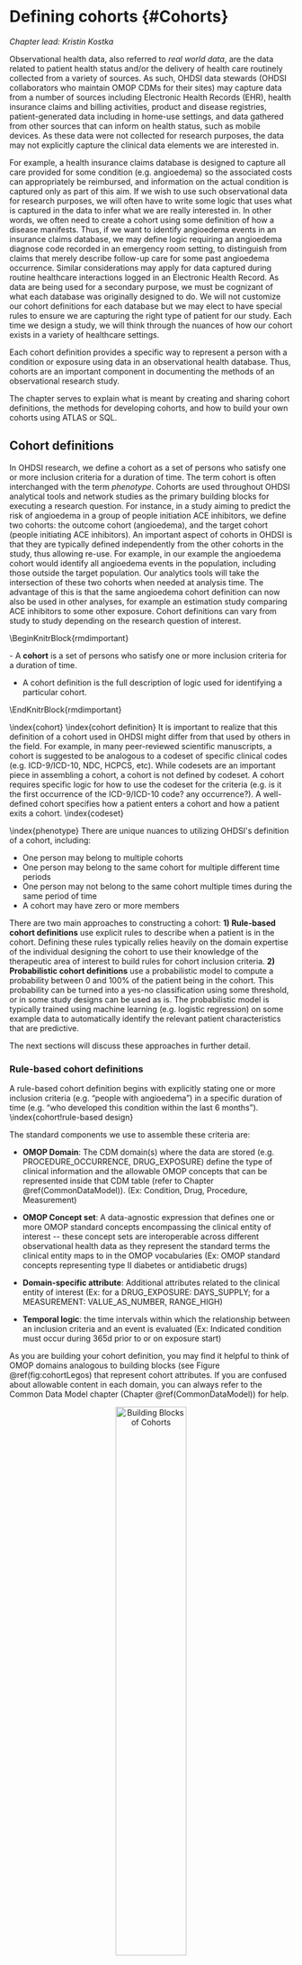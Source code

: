 # Defining cohorts {#Cohorts}

*Chapter lead: Kristin Kostka*

Observational health data, also referred to *real world data*, are the data related to patient health status and/or the delivery of health care routinely collected from a variety of sources. As such, OHDSI data stewards (OHDSI collaborators who maintain OMOP CDMs for their sites) may capture data from a number of sources including Electronic Health Records (EHR), health insurance claims and billing activities, product and disease registries, patient-generated data including in home-use settings, and data gathered from other sources that can inform on health status, such as mobile devices. As these data were not collected for research purposes, the data may not explicitly capture the clinical data elements we are interested in.

For example, a health insurance claims database is designed to capture all care provided for some condition (e.g. angioedema) so the associated costs can appropriately be reimbursed, and information on the actual condition is captured only as part of this aim. If we wish to use such observational data for research purposes, we will often have to write some logic that uses what is captured in the data to infer what we are really interested in. In other words, we often need to create a cohort using some definition of how a disease manifests.  Thus, if we want to identify angioedema events in an insurance claims database, we may define logic requiring an angioedema diagnose code recorded in an emergency room setting, to distinguish from claims that merely describe follow-up care for some past angioedema occurrence. Similar considerations may apply for data captured during routine healthcare interactions logged in an Electronic Health Record. As data are being used for a secondary purpose, we must be cognizant of what each database was originally designed to do. We will not customize our cohort definitions for each database but we may elect to have special rules to ensure we are capturing the right type of patient for our study. Each time we design a study, we will think through the nuances of how our cohort exists in a variety of healthcare settings.

Each cohort definition provides a specific way to represent a person with a condition or exposure using data in an observational health database. Thus, cohorts are an important component in documenting the methods of an observational research study.

The chapter serves to explain what is meant by creating and sharing cohort definitions, the methods for developing cohorts, and how to build your own cohorts using ATLAS or SQL.

## Cohort definitions
In OHDSI research, we define a cohort as a set of persons who satisfy one or more inclusion criteria for a duration of time. The term cohort is often interchanged with the term *phenotype*. Cohorts are used throughout OHDSI analytical tools and network studies as the primary building blocks for executing a research question. For instance, in a study aiming to predict the risk of angioedema in a group of people initiation ACE inhibitors, we define two cohorts: the outcome cohort (angioedema), and the target cohort (people initiating ACE inhibitors). An important aspect of cohorts in OHDSI is that they are typically defined independently from the other cohorts in the study, thus allowing re-use. For example, in our example the angioedema cohort would identify all angioedema events in the population, including those outside the target population. Our analytics tools will take the intersection of these two cohorts when needed at analysis time. The advantage of this is that the same angioedema cohort definition can now also be used in other analyses, for example an estimation study comparing ACE inhibitors to some other exposure. Cohort definitions can vary from study to study depending on the research question of interest.

\BeginKnitrBlock{rmdimportant}<div class="rmdimportant">- A **cohort** is a set of persons who satisfy one or more inclusion criteria for a duration of time.
- A cohort definition is the full description of logic used for identifying a particular cohort.
</div>\EndKnitrBlock{rmdimportant}

\index{cohort} \index{cohort definition}
It is important to realize that this definition of a cohort used in OHDSI might differ from that used by others in the field. For example, in many peer-reviewed scientific manuscripts, a cohort is suggested to be analogous to a codeset of specific clinical codes (e.g. ICD-9/ICD-10, NDC, HCPCS, etc). While codesets are an important piece in assembling a cohort, a cohort is not defined by codeset. A cohort requires specific logic for how to use the codeset for the criteria (e.g. is it the first occurrence of the ICD-9/ICD-10 code? any occurrence?). A well-defined cohort specifies how a patient enters a cohort and how a patient exits a cohort.
\index{codeset}

\index{phenotype}
There are unique nuances to utilizing OHDSI's definition of a cohort, including:

- One person may belong to multiple cohorts
- One person may belong to the same cohort for multiple different time periods
- One person may not belong to the same cohort multiple times during the same period of time
- A cohort may have zero or more members

There are two main approaches to constructing a cohort:
**1) Rule-based cohort definitions** use explicit rules to describe when a patient is in the cohort. Defining these rules typically relies heavily on the domain expertise of the individual designing the cohort to use their knowledge of the therapeutic area of interest to build rules for cohort inclusion criteria.
**2) Probabilistic cohort definitions** use a probabilistic model to compute a probability between 0 and 100% of the patient being in the cohort. This probability can be turned into a yes-no classification using some threshold, or in some study designs can be used as is. The probabilistic model is typically trained using machine learning (e.g. logistic regression) on some example data to automatically identify the relevant patient characteristics that are predictive.

The next sections will discuss these approaches in further detail.

### Rule-based cohort definitions

A rule-based cohort definition begins with explicitly stating one or more inclusion criteria (e.g. “people with angioedema”) in a specific duration of time (e.g. “who developed this condition within the last 6 months”). \index{cohort!rule-based design}

The standard components we use to assemble these criteria are:

- **OMOP Domain**: The CDM domain(s) where the data are stored (e.g. PROCEDURE_OCCURRENCE, DRUG_EXPOSURE) define the type of clinical information and the allowable OMOP concepts that can be represented inside that CDM table (refer to Chapter \@ref(CommonDataModel)). (Ex:  Condition, Drug, Procedure, Measurement)

- **OMOP Concept set**: A data-agnostic expression that defines one or more OMOP standard concepts encompassing the clinical entity of interest -- these concept sets are interoperable across different observational health data as they represent the standard terms the clinical entity maps to in the OMOP vocabularies (Ex: OMOP standard concepts representing type II diabetes or antidiabetic drugs)

- **Domain-specific attribute**: Additional attributes related to the clinical entity of interest (Ex:  for a DRUG_EXPOSURE: DAYS_SUPPLY;  for a MEASUREMENT:  VALUE_AS_NUMBER, RANGE_HIGH)

- **Temporal logic**:  the time intervals within which the relationship between an inclusion criteria and an event is evaluated (Ex: Indicated condition must occur during 365d prior to or on exposure start)

As you are building your cohort definition, you may find it helpful to think of OMOP domains analogous to building blocks (see Figure \@ref(fig:cohortLegos) that represent cohort attributes. If you are confused about allowable content in each domain, you can always refer to the Common Data Model chapter (Chapter \@ref(CommonDataModel)) for help.

<div class="figure" style="text-align: center">
<img src="images/Cohorts/cohort-legos.png" alt="Building Blocks of Cohorts" width="50%" />
<p class="caption">(\#fig:cohortLegos)Building Blocks of Cohorts</p>
</div>

When creating a cohort definition, you need to ask yourself the following questions:

- *What initial event(s) define time of cohort entry?*
- *What inclusion criteria are applied to the initial events?*
- *What defines the time of cohort exit?*

To visualize the importance of these criteria, think of how this information comes together in a person’s timeline (Figure \@ref(fig:cohortBuild)). The OBSERVATION_PERIOD table creates the window for which we see the person in the data.\index{cohort!criteria}

<div class="figure" style="text-align: center">
<img src="images/Cohorts/cohortbuild.png" alt="Defining a cohort using rules" width="90%" />
<p class="caption">(\#fig:cohortBuild)Defining a cohort using rules</p>
</div>

*Cohort entry criteria:* The cohort entry event can be one or many clinical attributes which dictate an individual patient’s eligibility to be included in a cohort. Events are recorded time-stamped observations for the persons, such as drug exposures, conditions, procedures, measurements and visits. The event index date is set to be equal to the event start date. Initial events are inherently defined by CDM domain where the data are stored (e.g. PROCEDURE_OCCURRENCE, DRUG_EXPOSURE, etc), the OMOP concept sets built to identify the clinical activity (e.g. SNOMED codes for conditions, RxNorm codes for drugs) as well as any other specific attributes (e.g. age at occurrence, first diagnosis/procedure/etc, specifying start and end date, specifying visit type or criteria, days supply, etc). We will discuss these in detail in the further section. \index{cohort!entry criteria}

*Inclusion criteria:* The qualifying cohort will be defined as all persons who have an initial event and satisfy all qualifying inclusion criteria. Each inclusion criterion is defined by the CDM domain(s) where the data are stored, OMOP concept set(s) representing the clinical activity, domain-specific attributes (e.g. days supply, visit type, etc), and the temporal logic relative to initial events. Each qualifying inclusion criterion can be evaluated to determine the impact of the criteria on the attrition of persons from the initial cohort.\index{cohort!inclusion criteria}

*Cohort exit criteria:* The cohort exit event signifies when a person no longer qualifies for cohort membership. Cohort exit can be defined in multiple ways such as the end of the observation period, a fixed time interval relative to the initial entry event, the last event in a sequence of related observations (e.g. persistent drug exposure) or through other censoring of observation period. Cohort exit strategy will impact whether a person can belong to the cohort multiple times during different time intervals.\index{cohort!exit criteria}


### Probabilistic cohort definitions

Rule-based cohort definitions are a popular method for assembling cohort definitions. However, assembling necessary expert consensus to create a study cohort can be prohibitively time consuming. Probabilistic cohort design is an alternative, machine-driven method to expedite the selection of cohort attributes. In this method, supervised learning allows a phenotyping algorithm to learn from a set of labeled examples (cases) of what attributes contribute to cohort membership. This algorithm can then be used to better ascertain the defining characteristics of a phenotype and what trade offs occur in overall study accuracy when choosing to modify phenotype criteria. \index{cohort!probabilistic design}

An example of applying this approach on data in the OMOP CDM is APHRODITE (Automated PHenotype Routine for Observational Definition, Identification, Training and Evaluation) R-package. This package provides a cohort building framework that combines the ability of learning from imperfectly labeled data and the Anchor learning framework for improving selected features in the phenotype models, for use with the OHDSI/OMOP CDM [@Banda2017APHRODITE]. APHRODITE is an open-source package (https://github.com/OHDSI/Aphrodite) available for use which provides the OHDSI data network to the ability to start building electronic phenotype models that leverage machine learning techniques and go beyond traditional rule based approaches to cohort building. Collaborators interested in using the APHRODITE package can participate in the Gold Standard Phenotype Library (discussed below)'s sub-group for Design of Computable (Probabilistic) Phenotypes. \index{APHRODITE}

## Cohort definition validity

When you are building a cohort, you should consider which of these is more important to you: *finding all the eligible patients?* **vs.** *Getting only the ones you are confident about?*

Your strategy to construct your cohort will depend on your the clinical stringency of how your expert consensus defines the disease. This is to say, the right cohort design will depend on the question you’re trying to answer. You may opt to build a cohort definition that: uses everything you can get, uses the lowest common denominator so you can share it across OHDSI sites or is a compromise of the two. It is ultimately at the researcher’s discretion what threshold of stringency is necessary to adequately study the cohort of interest.

As mentioned at the beginning of the chapter, a cohort definition is an attempt to infer something we would like to observe from the data that is recorded. This begs the question how well we succeeded in that attempt. In general, the validation of a rule-based cohort definition or probabilistic algorithm can be thought of as a test of the proposed cohort compared to some form of “gold standard” reference (e.g. manual chart review of cases). This is discussed in detail in Chapter \ref(ClinicalValidity) (“Clinical Validity”).

## OHDSI Gold Standard Phenotype Library

To assist the community in the inventory and overall evaluation of existing cohort definitions and algorithms, the OHDSI Gold Standard Phenotype Library (GSPL) Workgroup was formed. The purpose of the GSPL workgroup is to develop a community-backed phenotype library from rules-based and probabilistic methods. The GSPL enable members of the OHDSI community to find, evaluate, and utilize community-validated cohort definitions for research and other activities. These “gold standard” definitions will reside in a library, the entries of which are held to specific standards of design and evaluation. For additional information related to the GSPL, consult the OHDSI workgroup page (https://www.ohdsi.org/web/wiki/doku.php?id=projects:workgroups:gold-library-wg). Research within this workgroup includes APHRODITE [@Banda2017APHRODITE] and the PheValuator tool [@Swerdel2019phevaluator] , discussed in the prior section, as well as work done to share the Electronic Medical Records and Genomics [eMERGE](https://emerge.mc.vanderbilt.edu/) [Phenotype Library](https://phekb.org/phenotypes) across the OHDSI network [@Hripcsak2019eMERGE]. If phenotype curation is your interest, consider contributing to this workgroup. \index{phenotype library}

## Defining a cohort for hypertension

We begin to practice our cohort skills by putting together a cohort definition using a rule-based approach. In this example, we want to find *patients who initiate ACE inhibitors monotherapy as first-line treatments for hypertension*

With this context in mind, we are now going to build our cohort. As we go through this exercise, we will approach building our cohort similar to standard attrition chart. Figure \@ref(fig:CohortPractice) shows the logical framework for how we want to build this cohort.
<div class="figure" style="text-align: center">
<img src="images/Cohorts/CohortPractice.png" alt="Logical Diagram of Intended Cohort" width="90%" />
<p class="caption">(\#fig:CohortPractice)Logical Diagram of Intended Cohort</p>
</div>

You can build a cohort in the user interface of ATLAS or you can write a query directly against your OMOP CDM. We will briefly discuss both in this chapter.

### Implementing a Cohort using ATLAS

To begin in ATLAS, click on the ![](images/Cohorts/cohortdefinition.png) module. When the module loads, click on ![](images/Cohorts/newcohort.png).

The next screen you will see will be an empty cohort definition. Figure \@ref(fig:ATLASdefineacohort) shows what you will see on your screen.

<div class="figure" style="text-align: center">
<img src="images/Cohorts/ATLAS-defineacohort.png" alt="New Cohort Definition" width="90%" />
<p class="caption">(\#fig:ATLASdefineacohort)New Cohort Definition</p>
</div>

Before you do anything else, you are encouraged to change the name of the cohort from *New Cohort Definition* to your own unique name for this cohort. You may opt for a name like *New users of ACE inhibitors as first-line monotherapy for hypertension*.

\BeginKnitrBlock{rmdimportant}<div class="rmdimportant">ATLAS will not allow two cohorts to have the same exact names. ATLAS will give you a pop-up error message if you choose a name already used by another ATLAS cohort.</div>\EndKnitrBlock{rmdimportant}

Once you have chosen a name, you can save the cohort by clicking ![](images/Cohorts/save.png). Now we can proceed with defining the initial cohort event. You will click to add to ![](images/Cohorts/initialevent.png). You now have to pick which domain you are building a criteria around. You may ask yourself, *how do I know which domain is the initial cohort event?* Let's figure that out.

<div class="figure" style="text-align: center">
<img src="images/Cohorts/ATLAS-initialevent.png" alt="Adding an Initial Event" width="90%" />
<p class="caption">(\#fig:ATLASinitialevent)Adding an Initial Event</p>
</div>

As we see in Figure \@ref(fig:ATLASinitialevent), ATLAS provides descriptions below each criteria to help you. If we were building a CONDITION_OCCURRENCE based criteria, our question would be looking for patients with a specific diagnosis. If we were building a DRUG_EXPOSURE based criteria, our question would be looking for patients with a specific drug or drug class. Since we want to find *patients who initiate ACE inhibitors monotherapy as first-line treatments for hypertension*, we want to choose a DRUG_EXPOSURE criteria. You may say, *but we also care about hypertension as a diagnosis*. You are correct. Hypertension is another criterion we will build. However, the cohort start date is defined by the initiation of the ACE inhibitor treatment, which is therefore the initial event. The diagnosis of hypertension is what we call an *additional qualifying criteria*. We will return to this once we build this criteria. We will click ![](images/Cohorts/drugexposure.png).

The screen will update with your selected criteria but you are not done yet. As we see in Figure \@ref(fig:ATLASdrugexposure), ATLAS does not know what drug we are looking for. We need to tell ATLAS which concept set is associated to *ACE inhibitors*.
<div class="figure" style="text-align: center">
<img src="images/Cohorts/ATLAS-drugexposure.png" alt="Defining a Drug Exposure" width="50%" />
<p class="caption">(\#fig:ATLASdrugexposure)Defining a Drug Exposure</p>
</div>

You will need to click ![](images/Cohorts/downarrow.png) to open the dialogue box ![](images/Cohorts/importaconcept.png) which will allow you to retrieve a concept set to define *ACE Inhibitors*.

**Scenario 1: You have not built a concept set.** If you have not assembled your concept sets to retrieve to apply to your criteria, you will need to do so before you move forward. You may build a concept set within the cohort definition by navigating to the ![](images/Cohorts/nested-conceptset.png) tab and clicking ![](images/Cohorts/newconceptset.png). You will need to rename the concept set from ![](images/Cohorts/unnamed.png) to a name of your choosing. From there you can use the ![](images/Cohorts/search-2.png) module to look for clinical concepts that represent *ACE inhibitors* (Figure \@ref(fig:aceinhibitors).

<div class="figure" style="text-align: center">
<img src="images/Cohorts/aceinhibitors.png" alt="Searching the OMOP Vocabulary - ACE Inhibitors" width="90%" />
<p class="caption">(\#fig:aceinhibitors)Searching the OMOP Vocabulary - ACE Inhibitors</p>
</div>

When you have found terms that you would like to use to define this drug exposure, you can select the concept by clicking on ![](images/Cohorts/shoppingcart.png). You can return to your cohort definition by using the breadcrumbs at the top of right of the navigation window (e.g. ![](images/Cohorts/breadcrumbs.png)) and clicking ![](images/Cohorts/save.png). You can refer back to (see Chapter \@ref(StandardizedVocabularies)) on how to navigate the OMOP vocabularies to find clinical concepts of interest.

**Scenario 2: You have already built a concept set.** If you have already created a concept set and saved it in ATLAS, you can click to ![](images/Cohorts/importaconcept-2.png). A dialogue box will open that will be prompt you to find your concept in the concept set repository of your ATLAS (Figure \@ref(fig:ATLASfindyourconcept)).

<div class="figure" style="text-align: center">
<img src="images/Cohorts/ATLAS-findingyourconcept.png" alt="Importing a Concept Set from ATLAS Repository" width="90%" />
<p class="caption">(\#fig:ATLASfindyourconcept)Importing a Concept Set from ATLAS Repository</p>
</div>

In the above example, the user is retrieving concept sets stored in ATLAS. The user typed in the name given to this concept set *'ace inhibitors'* in the right hand search. This shortened the concept set list to only concepts with matching names. From there, the user can click on the row of the concept set to select it. *(Note: the dialogue box will disappear once you have selected a concept set.)*  You will know this action is successful when the Any Drug box is updated with the name of the concept set you selected ![](images/Cohorts/concept-added.png).

Now that you've attached a concept set, you are not done **yet**. Your question is looking for new users or the first time in someone's history they are exposed to ACE inhibitors. This translate to the *first exposure* of ACE inhibitors in the patient's record. To specifiy this, you need to click ![](images/Cohorts/addattribute.png). You will want to select the ![](images/Cohorts/firstexposurecriteria.png). Notice, you could specify other attributes of a criteria you build. You could specify an attribute of age at occurrence, the date of occurrence, gender or other attributes related to the drug. Criteria available for selection will look different for each domain.

From there, the window will automatically close. Once selected, this additional attribute will show up in the same box as the initial criteria (Figure \@ref(fig:atlasfirsttimeever)).

<div class="figure" style="text-align: center">
<img src="images/Cohorts/ATLAS-firsttimeever.png" alt="Drug Exposure at First Time in the Person's History" width="90%" />
<p class="caption">(\#fig:atlasfirsttimeever)Drug Exposure at First Time in the Person's History</p>
</div>

\BeginKnitrBlock{rmdimportant}<div class="rmdimportant">The current design of ATLAS may confuse some. Despite its apperance, the ![](images/Cohorts/redX.png) is not intended to mean "No". It is an actionable feature to allow the user to delete the criteria. If you click ![](images/Cohorts/redX.png), this criteria will go away. Thus, you need to leave the criteria with the ![](images/Cohorts/redX.png) to keep the criteria active.
</div>\EndKnitrBlock{rmdimportant}

Now you have built an initial qualifying event. To ensure you are capturing the first observed drug exposure, you will want to add a lookback window to know that you are looking at enough of the patient's history to know what comes first. It is possible that a patient with a short observation period may have received an exposure elsewhere that we do not see. We cannot control this but we can mandate a minimum amount of time the patient must be in the data prior to the criteria. You can do this by adjusting the continuous observation drop downs ![](images/Cohorts/0.png). You could also click the box and type in a value to these windows. We will require 365 days of of continuous observation prior to the initial event. You will update your observation period to: *with continuous observation of ![](images/Cohorts/365.png) days before*. This lookback window is the discretion of your study team. You may choose differently in other cohorts. This creates, as best as we are able, a minimum period of time we see the patient to ensure we are capturing the first record. This criteria is about prior history and does not involve time after the index event. Therefore, we require ![](images/Cohorts/0.png) days after the index event. Our qualifying event is the first-ever use of ACE inhibitors. Thus, we limit initial events to the ![](images/Cohorts/earliestevent.png) per person.


To further explain how this logic comes together, you can think about assembling patient timelines.

<div class="figure" style="text-align: center">
<img src="images/Cohorts/EarliestEventExplained.png" alt="Explaining Patient Eligibility by Criteria Applied" width="50%" />
<p class="caption">(\#fig:EarliestEventExplained)Explaining Patient Eligibility by Criteria Applied</p>
</div>

In Figure \@ref(fig:EarliestEventExplained), each line represents a single patient that may be eligible to join the cohort. The filled in stars represent a time the patient fulfills the specified criteria. As additional criteria is applied, you may see some stars are a lighter shade. This means that these patients have other records that satisfy the criteria but there is another record that proceeds that. By the time we get to the last criteria, we are looking at the cumulative view of patients who have ACE inhibitors for the first time and have 365 days prior to the first time occurrence. Logically, limiting to the initial event is redundant though it is helpful to maintain our explicit logic in every selection we make. When you are building your own cohorts, you may opt to engage the Researchers section of the [OHDSI Forum](http://forums.ohdsi.org) to get a second opinion on how to construct your cohort logic.

Once we have specified a cohort entry event, you could proceed to one of two places to add your additional qualifying events: ![](images/Cohorts/restrict.png) and ![](images/Cohorts/newinclusion.png). The fundamental difference between these two options is what interim information you want ATLAS to serve back to you. If you add additional qualifying criteria into the Cohort Entry Event box by selecting ![](images/Cohorts/restrict.png), when you choose to generate a count in ATLAS, you will only get back the number of people who meet ALL of these criteria. If you opt to add criteria into the ![](images/Cohorts/newinclusion.png), you will get an attrition chart to show you how many patients are lost by applying additional inclusion criteria. It is highly encouraged to utilize the Inclusion Criteria section so you can understand the impact of each rule on the overall success of the cohort definition. You may find a certain inclusion criteria severely limits the number of people who end up in the cohort. You may choose to relax this criterion to get a larger cohort. This will ultimately be at the discretion of the expert consensus assembling this cohort.

You will now want to click ![](images/Cohorts/newinclusion.png) to add a subsequent piece of logic about membership to this cohort. The functionality in this section is identical to the way we discussed building cohort criteria above. You may specific the criteria and add specific attributes. Our first additional criteria is to subset the cohort to only patients: *With at least 1 occurrence of hypertension disorder between 365 and 0 days after index date (first initiation of an ACE inhibitor)*. You will click ![](images/Cohorts/newinclusion.png) to add a new criteria. You should name your criteria and, if desired, put a little description of what you are looking for. This is for your own purposes to recall what you build -- it will not impact the integrity of the cohort you are defining (see Figure \@ref(fig:addtldescription)).

<div class="figure" style="text-align: center">
<img src="images/Cohorts/additional-description.png" alt="ria 1" width="50%" />
<p class="caption">(\#fig:addtldescription)ria 1</p>
</div>

Once you have annotated this new criteria, you will click on the ![](images/Cohorts/additionalcriteria.png) button to build your actual criteria for this rule. This button functions similar to the ![](images/Cohorts/initialevent.png) except we are no longer specifying an initial event. We could add multiple criteria to this -- which is why it specifies "add criteria to group". An example would be if you have multiple ways of finding a disease (e.g. logic for a CONDITION_OCCURRENCE, logic using a DRUG_EXPOSURE as a proxy for this condition, logic for using a MEASUREMENT as a proxy for this condition). These would be separate domains and require different criteria but can be grouped into one criteria looking for this condition. In this case, we want to find a diagnosis of hypertension so we ![](images/Cohorts/add-conditionoccurrence.png).  We will follow similar steps as we did with the initial event by attaching a concept set to this record. We also want to specify the event starts between 365 days before and 0 days after the index date (the occurrence of the first ACE inhibitor use). Now check your logic against Figure \@ref(fig:ATLASIC1).

<div class="figure" style="text-align: center">
<img src="images/Cohorts/ATLAS-IC1.png" alt="Additional Inclusion Criteria 1" width="80%" />
<p class="caption">(\#fig:ATLASIC1)Additional Inclusion Criteria 1</p>
</div>

You will then want to add another criterion to look for patients: *with exactly 0 occurrences of hypertension drugs ALL days before and 1 day before index start date (no exposure to HT drugs before an ACE inhibitor)*. This process begins as we did before by clicking  the ![](images/Cohorts/newinclusion.png) button, adding your annotations to this criterion and then clicking ![](images/Cohorts/additionalcriteria.png). This is a DRUG_EXPOSURE so you will click ![](images/Cohorts/add-drugexposure.png), attach a concept set for hypertensive drugs, and will specify ALL days before and 0 days after the index date. Make sure to confirm you have *exactly 0* occurrence selected. Now check your logic against Figure \@ref(fig:ATLASIC2).

<div class="figure" style="text-align: center">
<img src="images/Cohorts/ATLAS-IC2.png" alt="Additional Inclusion Criteria 2" width="90%" />
<p class="caption">(\#fig:ATLASIC2)Additional Inclusion Criteria 2</p>
</div>

You may be confused why "having no occurrences" is coded as "exactly 0 occurrences." This is a nuance of how ATLAS consumes knowledge. ATLAS only consumes inclusion criteria. You must use logical operators to indicate when you want the absence of a specific attribute such as: "Exactly 0." Over time you will become more familiar with the logical operators available in ATLAS criteria.

Lastly, you will want to add your another criterion to look for patients: *with exactly 1 occurrence of hypertension drugs between 0 days before and 7 days after index start date AND can only start one HT drug (an ACE inhibitor)* . This process begins as we did before by clicking  the ![](images/Cohorts/newinclusion.png) button, adding your annotations to this criterion and then clicking ![](images/Cohorts/additionalcriteria.png). This is a DRUG_EXPOSURE so you will click ![](images/Cohorts/add-drugexposure.png), attach a concept set for hypertensive drugs, and will specify 0 days before and 7 days after the index date. Now check your logic against Figure \@ref(fig:ATLASIC3).

<div class="figure" style="text-align: center">
<img src="images/Cohorts/ATLAS-IC3.png" alt="Additional Inclusion Criteria 3" width="90%" />
<p class="caption">(\#fig:ATLASIC3)Additional Inclusion Criteria 3</p>
</div>

You have now added all of your qualifying inclusion criteria. You must now specify your cohort exit criteria. You will ask yourself, *when are people no longer eligible to be included in this cohort?"* In this cohort, we are following new-users of a drug exposure. We want to look at continuous observation period as it relates to the drug exposure. As such, the exit criterion is specified to follow for the entirety of the continuous drug exposure. If there is a subsequent break in the drug exposure, the patient will exit the cohort at this time. We do this as we cannot determine what happened to the person during the break in the drug exposure. We can also set a criteria on the persistence window to specify an "allowable" gap between drug exposures. In this case, our experts leading this study concluded that a maximum of 30 days between exposure records is allowable when inferring the era of persistence exposure.

**Why are gaps allowed?** In some data sets, we see only portions of clinical interactions. Drug exposures, in particular, may represent a dispense of a prescription that can cover a certain period of time. Thus, we allow a certain amount of time between drug exposures as we know the patiet may logically still have access to the initial drug exposure because the unit of dispense exceeded one day.

We can configure this by selecting the Event will persist ![](images/Cohorts/endofDE.png)/ We then will add our persistence window to ![](images/Cohorts/PEwindow.png)and append the concept set for ![](images/Cohorts/concept-added.png). Now check your logic against Figure \@ref(fig:ATLAScohortexit).

<div class="figure" style="text-align: center">
<img src="images/Cohorts/cohort-exit.png" alt="Cohort Exit Criteria" width="80%" />
<p class="caption">(\#fig:ATLAScohortexit)Cohort Exit Criteria</p>
</div>

In the case of this cohort, there are no other censoring events. However, you may build other cohorts where you need to specify this criteria. You would proceed similarly to the way we have added other attributes to this cohort definition. You have now successfully finished creating your cohort. Make sure to hit the ![](images/Cohorts/save.png) button. Congratulations! Building a cohort is the most important building block of answering a question in the OHDSI tools. You can now use the ![](images/Cohorts/export.png) tab to share your cohort definiton to other collaborators in the form of ![](images/Cohorts/SQL.png) code or ![](images/Cohorts/json.png) files to load into ATLAS.

## Implementing the cohort using SQL

Here we describe how to create the same cohort, but using SQL and R. As discussed in Chapter \@ref(SqlAndR), OHDSI provides two R packages, called SqlRender and DatabaseConnector, which together allow writing SQL code that can be automatically translated and executed against a wide variety of database platforms.

For clarity, we will split the SQL into several chunks, each chunk generating a temp table that is used in the next. This is likely not the most computationally efficient way to do it, but it easier to read than a single very long statement.

### Connecting to the database

We first need to tell R how to connect to the server. [CohortMethod](https://ohdsi.github.io/CohortMethod/) uses the [DatabaseConnector](https://ohdsi.github.io/DatabaseConnector/) package, which provides a function called `createConnectionDetails`. Type `?createConnectionDetails` for the specific settings required for the various database management systems (DBMS). For example, one might connect to a PostgreSQL database using this code:


```r
library(CohortMethod)
connDetails <- createConnectionDetails(dbms = "postgresql",
                                       server = "localhost/ohdsi",
                                       user = "joe",
                                       password = "supersecret")

cdmDbSchema <- "my_cdm_data"
cohortDbSchema <- "scratch"
cohortTable <- "my_cohorts"
```

The last three lines define the `cdmDbSchema`, `cohortDbSchema`, and `cohortTable` variables. We will use these later to tell R where the data in CDM format live, and where the cohorts of interest have to be created. Note that for Microsoft SQL Server, database schemas need to specify both the database and the schema, so for example `cdmDbSchema <- "my_cdm_data.dbo"`.

### Specifying the concepts

For readibility we will define the concept IDs we need in R, and pass them to the SQL:


```r
aceI <- c(1308216, 1310756, 1331235, 1334456, 1335471, 1340128, 1341927,
          1342439, 1363749, 1373225)

hypertension <- 316866

allHtDrugs <- c(904542, 907013, 932745, 942350, 956874, 970250, 974166,
                  978555, 991382, 1305447, 1307046, 1307863, 1308216,
                  1308842, 1309068, 1309799, 1310756, 1313200, 1314002,
                  1314577, 1317640, 1317967, 1318137, 1318853, 1319880,
                  1319998, 1322081, 1326012, 1327978, 1328165, 1331235,
                  1332418, 1334456, 1335471, 1338005, 1340128, 1341238,
                  1341927, 1342439, 1344965, 1345858, 1346686, 1346823,
                  1347384, 1350489, 1351557, 1353766, 1353776, 1363053,
                  1363749, 1367500, 1373225, 1373928, 1386957, 1395058,
                  1398937, 40226742, 40235485)
```

### Finding first use

We will first find first use of ACE inhibitors for each patient:


```r
sql <- "SELECT person_id AS subject_id,
  MIN(drug_exposure_start_date) AS cohort_start_date
INTO #first_use
FROM @cdm_db_schema.drug_exposure
INNER JOIN @cdm_db_schema.concept_ancestor
  ON descendant_concept_id = drug_concept_id
WHERE ancestor_concept_id IN (@ace_i)
GROUP BY person_id;"

renderTranslateExecuteSql(conn, sql, cdm_db_schema = cdmDbSchema, ace_i = aceI)
```

Note that we join the DRUG_EXPOSURE table to the CONCEPT_ANCESTOR table to find all drugs that contain an ACE inhbitor.

### Require 365 days of prior observation

Next, we require 365 of continuous prior observation by joining to the OBSERVATION_PERIOD table:


```r
sql <- "SELECT subject_id,
  cohort_start_date
INTO #has_prior_obs
FROM #first_use
INNER JOIN @cdm_db_schema.observation_period
  ON subject_id = person_id
    AND observation_period_start_date <= cohort_start_date
    AND observation_period_end_date >= cohort_start_date
WHERE DATEADD(DAY, 365, observation_period_start_date) < cohort_start_date;"

renderTranslateExecuteSql(conn, sql, cdm_db_schema = cdmDbSchema)
```

### Require prior hypertension

We require a hypertension diagnosis in the 365 days prior:


```r
sql <- "SELECT DISTINCT subject_id,
  cohort_start_date
INTO #has_ht
FROM #has_prior_obs
INNER JOIN @cdm_db_schema.condition_occurrence
  ON subject_id = person_id
    AND condition_start_date <= cohort_start_date
    AND condition_start_date >= DATEADD(DAY, -365, cohort_start_date)
INNER JOIN @cdm_db_schema.concept_ancestor
  ON descendant_concept_id = condition_concept_id
WHERE ancestor_concept_id = @hypertension;"

renderTranslateExecuteSql(conn, sql, cdm_db_schema = cdmDbSchema, hypertension = hypertension)
```

Note that we `SELECT DISTINCT`, becuase else if a person has multiple hypertension diagnoses in their past, we would create duplicate cohort entries.

### No prior treatment

We require no prior exposure to any hypertension treatment:


```r
sql <- "SELECT subject_id,
  cohort_start_date
INTO #no_prior_ht_drugs
FROM #has_ht
LEFT JOIN (
  SELECT *
  FROM @cdm_db_schema.drug_exposure
  INNER JOIN @cdm_db_schema.concept_ancestor
    ON descendant_concept_id = drug_concept_id
  WHERE ancestor_concept_id IN (@all_ht_drugs)
) ht_drugs
  ON subject_id = person_id
    AND drug_exposure_start_date < cohort_start_date
WHERE person_id IS NULL;"

renderTranslateExecuteSql(conn, sql, cdm_db_schema = cdmDbSchema, all_ht_drugs = allHtDrugs)
```

Note that we use a left join, and only allow rows where the person_id, which comes from the DRUG_EXPOSURE table is NULL, meaning no matching record was found.

### Monotherapy

We require there to be only one exposure to hypertension treatment in the first seven days of the cohort entry:


```r
sql <- "SELECT subject_id,
  cohort_start_date
INTO #monotherapy
FROM #no_prior_ht_drugs
INNER JOIN @cdm_db_schema.drug_exposure
  ON subject_id = person_id
    AND drug_exposure_start_date >= cohort_start_date
    AND drug_exposure_start_date <= DATEADD(DAY, 7, cohort_start_date)
INNER JOIN @cdm_db_schema.concept_ancestor
  ON descendant_concept_id = drug_concept_id
WHERE ancestor_concept_id IN (@all_ht_drugs)
GROUP BY subject_id,
  cohort_start_date
HAVING COUNT(*) = 1;"

renderTranslateExecuteSql(conn, sql, cdm_db_schema = cdmDbSchema, all_ht_drugs = allHtDrugs)
```

### Cohort exit

We have now fully specified our cohort except the cohort end date. The cohort is defined to end when the exposure stops, allowing for a maximum 30-day gap between subsequent exposures. This means we need to not only consider the first drug exposure, but also subsequent drug exposures to ACE inhibitors. The SQL for combining subsequent exposures into eras can be highly complex. Luckily, standard code has been defined that can efficiently create eras. (This code was written by Chris Knoll, and is often referred to within OHDSI as 'the magic').


```r
sql <- "WITH exposure AS (
  SELECT person_id,
    CAST(1 AS INT) AS concept_id,
    drug_exposure_start_date AS exposure_start_date,
    drug_exposure_end_date AS exposure_end_date
  FROM @cdm_db_schema.drug_exposure
  INNER JOIN @cdm_db_schema.concept_ancestor
    ON descendant_concept_id = drug_concept_id
  WHERE ancestor_concept_id IN (@ace_i)
)
SELECT ends.person_id AS subject_id,
	ends.concept_id AS cohort_definition_id,
  MIN(exposure_start_date) AS cohort_start_date,
  ends.era_end_date AS cohort_end_date
INTO #exposure_era
FROM (
  SELECT exposure.person_id,
    exposure.concept_id,
    exposure.exposure_start_date,
    MIN(events.end_date) AS era_end_date
  FROM  exposure
  JOIN (
--cteEndDates
    SELECT person_id,
      concept_id,
      DATEADD(DAY, - 1 * @max_gap, event_date) AS end_date
    FROM (
      SELECT person_id,
        concept_id,
        event_date,
        event_type,
        MAX(start_ordinal) OVER (
          PARTITION BY person_id ,concept_id ORDER BY event_date,
              event_type ROWS UNBOUNDED PRECEDING
          ) AS start_ordinal,
        ROW_NUMBER() OVER (
          PARTITION BY person_id, concept_id ORDER BY event_date,
            event_type
          ) AS overall_ord
      FROM (
-- select the start dates, assigning a row number to each
        SELECT person_id,
          concept_id,
          exposure_start_date AS event_date,
          0 AS event_type,
          ROW_NUMBER() OVER (
            PARTITION BY person_id, concept_id ORDER BY exposure_start_date
            ) AS start_ordinal
        FROM exposure

        UNION ALL
-- add the end dates with NULL as the row number, padding the end dates by
-- @max_gap to allow a grace period for overlapping ranges.

        SELECT person_id,
          concept_id,
          DATEADD(day, @max_gap, exposure_end_date),
          1 AS event_type,
          NULL
        FROM exposure
        ) rawdata
    ) events
  WHERE 2 * events.start_ordinal - events.overall_ord = 0
  ) events
  ON exposure.person_id = events.person_id
      AND exposure.concept_id = events.concept_id
      AND events.end_date >= exposure.exposure_end_date
  GROUP BY exposure.person_id,
      exposure.concept_id,
      exposure.exposure_start_date
  ) ends
GROUP BY ends.person_id,
  concept_id,
  ends.era_end_date;"

renderTranslateExecuteSql(conn, sql, cdm_db_schema = cdmDbSchema, ace_i = aceI, max_gap = 30)
```

The most important part of this SQL is that we first define a set of exposures, the code turns these into eras, and writes them to a temp table called `#exposure_era`.

Next, we simply join these ACE inhibitor exposure eras to our original cohort to use the era end dates as our cohort end dates:


```r
sql <- "SELECT ee.subject_id,
  CAST(1 AS INT) AS cohort_definition_id,
  ee.cohort_start_date,
  ee.cohort_end_date
INTO @cohort_db_schema.@cohort_table
FROM #monotherapy mt
INNER JOIN #exposure_era ee
  ON mt.subject_id = ee.subject_id
    AND mt.cohort_start_date = ee.cohort_start_date;"

renderTranslateExecuteSql(conn, sql, cohort_db_schema = cohortDbSchema, cohort_table = cohortTable)
```

Here we store the final cohort in schema and table we defined earlier. We assign it a cohort definition ID of 1, to distinguish it from other cohorts we may wish to store in the same table.

### Cleanup

Finally, it is always recommend to clean up any temp tables that were created, and disconnect from the database server:


```r
sql <- "TRUNCATE TABLE #first_use;
DROP TABLE #first_use;

TRUNCATE TABLE #has_prior_obs;
DROP TABLE #has_prior_obs;

TRUNCATE TABLE #has_ht;
DROP TABLE #has_ht;

TRUNCATE TABLE #no_prior_ht_drugs;
DROP TABLE #no_prior_ht_drugs;

TRUNCATE TABLE #monotherapy;
DROP TABLE #monotherapy;

TRUNCATE TABLE #exposure_era;
DROP TABLE #exposure_era;"

renderTranslateExecuteSql(conn, sql)

disconnect(conn)
```


## Summary

\BeginKnitrBlock{rmdsummary}<div class="rmdsummary">- A cohort is set of persons who satisfy one or more inclusion criteria for a duration of time.
- A cohort definition is the description of logic used for identifying a particular cohort.
- Cohorts are used (and re-used) throughout the OHDSI analytics tools to define for example the exposures and outcomes of interest.
- There are two major approaches to building a cohort: rule-based and probabilistic.
- Rule-based cohort definitions can be created in ATLAS, or using SQL
</div>\EndKnitrBlock{rmdsummary}

### Exercises

To be added

